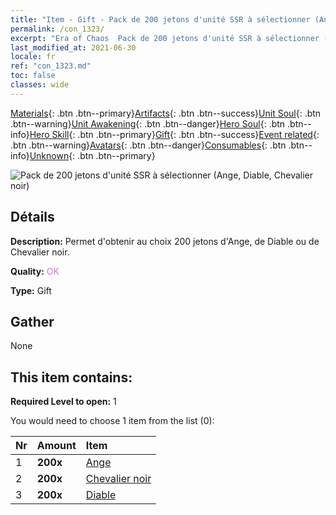 ```yaml
---
title: "Item - Gift - Pack de 200 jetons d'unité SSR à sélectionner (Ange, Diable, Chevalier noir)"
permalink: /con_1323/
excerpt: "Era of Chaos  Pack de 200 jetons d'unité SSR à sélectionner (Ange, Diable, Chevalier noir)"
last_modified_at: 2021-06-30
locale: fr
ref: "con_1323.md"
toc: false
classes: wide
---
```

 [Materials](/ItemsFR/){: .btn .btn--primary}[Artifacts](/ItemsFR/Artifacts/){: .btn .btn--success}[Unit Soul](/ItemsFR/UnitSoul/){: .btn .btn--warning}[Unit Awakening](/ItemsFR/UnitAwakening/){: .btn .btn--danger}[Hero Soul](/ItemsFR/HeroSoul/){: .btn .btn--info}[Hero Skill](/ItemsFR/HeroSkill/){: .btn .btn--primary}[Gift](/ItemsFR/Gift/){: .btn .btn--success}[Event related](/ItemsFR/Events/){: .btn .btn--warning}[Avatars](/ItemsFR/Avatars/){: .btn .btn--danger}[Consumables](/ItemsFR/Consumables/){: .btn .btn--info}[Unknown](/ItemsFR/Unknown/){: .btn .btn--primary}

 ![Pack de 200 jetons d'unité SSR à sélectionner (Ange, Diable, Chevalier noir)](/images/t/i_907374.png)

## Détails
 **Description:** Permet d'obtenir au choix 200 jetons d'Ange, de Diable ou de Chevalier noir.

 **Quality:** <span style="color: #DA70D6">OK</span>

 **Type:** Gift

## Gather

  None

## This item contains:

 **Required Level to open:** 1

 You would need to choose 1 item from the list (0):

  | Nr | Amount |     Item    |
  |:---|:-------|:------------|
  | 1 |  **200x** | [Ange](/ItemsFR/unt_196/) |  | 
  | 2 |  **200x** | [Chevalier noir](/ItemsFR/unt_213/) |  | 
  | 3 |  **200x** | [Diable](/ItemsFR/unt_232/) |  | 
